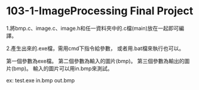 <h1>103-1-ImageProcessing Final Project</h1>
1.將bmp.c、image.c、image.h和任一資料夾中的.c檔(main)放在一起即可編譯。

2.產生出來的.exe檔，需用cmd下指令給參數，
或者用.bat檔來執行也可以。

第一個參數為exe檔。
第二個參數為輸入的圖片(bmp)。
第三個參數為輸出的圖片(bmp)。
輸入的圖片可以用in.bmp來測試。

ex: 
test.exe in.bmp out.bmp
